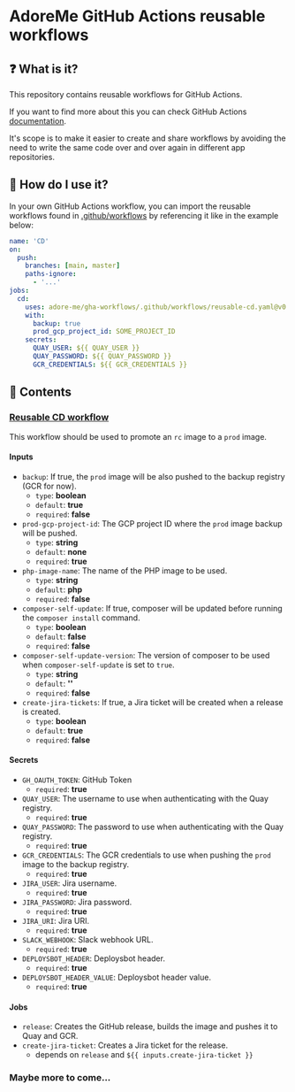 # AdoreMe GitHub Actions reusable workflows

## ❓ What is it?
This repository contains reusable workflows for GitHub Actions. 

If you want to find more about this you can check GitHub Actions [documentation](https://docs.github.com/en/actions/learn-github-actions/reusing-workflows).

It's scope is to make it easier to create and share workflows by avoiding the need to write the same code over and over again in different app repositories.

## 🔧 How do I use it?
In your own GitHub Actions workflow, you can import the reusable workflows found in [.github/workflows](.github/workflows) by referencing it like in the example below:
```yaml
name: 'CD'
on:
  push:
    branches: [main, master]
    paths-ignore:
      - '...'
jobs:
  cd:
    uses: adore-me/gha-workflows/.github/workflows/reusable-cd.yaml@v0.0.22 # <-- Import the reusable workflow
    with:
      backup: true
      prod_gcp_project_id: SOME_PROJECT_ID
    secrets:
      QUAY_USER: ${{ QUAY_USER }}
      QUAY_PASSWORD: ${{ QUAY_PASSWORD }}
      GCR_CREDENTIALS: ${{ GCR_CREDENTIALS }}
```

## 📖 Contents

### [Reusable CD workflow](.github/workflows/reusable-cd.yaml)

This workflow should be used to promote an `rc` image to a `prod` image. 

#### Inputs
- `backup`: If true, the `prod` image will be also pushed to the backup registry (GCR for now).
  - `type`: **boolean**
  - `default`: **true**
  - `required`: **false**
- `prod-gcp-project-id`: The GCP project ID where the `prod` image backup will be pushed.
  - `type`: **string**
  - `default`: **none**
  - `required`: **true**
- `php-image-name`: The name of the PHP image to be used.
  - `type`: **string**
  - `default`: **php**
  - `required`: **false**
- `composer-self-update`: If true, composer will be updated before running the `composer install` command.
  - `type`: **boolean**
  - `default`: **false**
  - `required`: **false**
- `composer-self-update-version`: The version of composer to be used when `composer-self-update` is set to `true`.
  - `type`: **string**
  - `default`: **''**
  - `required`: **false**
- `create-jira-tickets`: If true, a Jira ticket will be created when a release is created.
  - `type`: **boolean**
  - `default`: **true**
  - `required`: **false**
#### Secrets
- `GH_OAUTH_TOKEN`: GitHub Token
  - `required`: **true**
- `QUAY_USER`: The username to use when authenticating with the Quay registry.
  - `required`: **true**
- `QUAY_PASSWORD`: The password to use when authenticating with the Quay registry.
  - `required`: **true**
- `GCR_CREDENTIALS`: The GCR credentials to use when pushing the `prod` image to the backup registry.
  - `required`: **true**
- `JIRA_USER`: Jira username.
  - `required`: **true**
- `JIRA_PASSWORD`: Jira password.
  - `required`: **true**
- `JIRA_URI`: Jira URI.
  - `required`: **true**
- `SLACK_WEBHOOK`: Slack webhook URL.
  - `required`: **true**
- `DEPLOYSBOT_HEADER`: Deploysbot header.
  - `required`: **true**
- `DEPLOYSBOT_HEADER_VALUE`: Deploysbot header value.
  - `required`: **true**

#### Jobs
- `release`: Creates the GitHub release, builds the image and pushes it to Quay and GCR.
- `create-jira-ticket`: Creates a Jira ticket for the release.
  - depends on `release` and `${{ inputs.create-jira-ticket }}`

### Maybe more to come...
